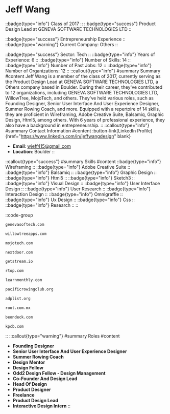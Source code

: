 # Jeff Wang
::badge{type="info"}
Class of 2017
::
::badge{type="success"}
Product Design Lead at GENEVA SOFTWARE TECHNOLOGIES LTD
::

::badge{type="success"}
Entrepreneurship Experience
::
::badge{type="warning"}
Current Company: Others
::

::badge{type="success"}
Sector: Tech
::
::badge{type="info"}
Years of Experience: 6
::
::badge{type="info"}
Number of Skills: 14
::
::badge{type="info"}
Number of Past Jobs: 12
::
::badge{type="info"}
Number of Organizations: 12
::
::callout{type="info"}
#summary
Summary
#content
Jeff Wang is a member of the class of 2017, currently serving as the Product Design Lead at GENEVA SOFTWARE TECHNOLOGIES LTD, a Others company based in Boulder. During their career, they've contributed to 12 organizations, including GENEVA SOFTWARE TECHNOLOGIES LTD, WillowTree, MojoTech, and others. They've held various roles, such as Founding Designer, Senior User Interface And User Experience Designer, Summer Rowing Coach, and more. Equipped with a repertoire of 14 skills, they are proficient in Wireframing, Adobe Creative Suite, Balsamiq, Graphic Design, Html5, among others.  With 6 years of professional experience, they also have a background in entrepreneurship.
::
::callout{type="info"}
#summary
Contact Information
#content
:button-link[LinkedIn Profile]{href="https://www.linkedin.com/in/jeffwangdesign" blank}
- **Email**: wjeff415@gmail.com
- **Location**: Boulder
::

::callout{type="success"}
#summary
Skills
#content
::badge{type="info"}
Wireframing
::
::badge{type="info"}
Adobe Creative Suite
::
::badge{type="info"}
Balsamiq
::
::badge{type="info"}
Graphic Design
::
::badge{type="info"}
Html5
::
::badge{type="info"}
Sketch3
::
::badge{type="info"}
Visual Design
::
::badge{type="info"}
User Interface Design
::
::badge{type="info"}
User Research
::
::badge{type="info"}
Interaction Design
::
::badge{type="info"}
Omnigraffle
::
::badge{type="info"}
Ux Design
::
::badge{type="info"}
Css
::
::badge{type="info"}
Research
::
::

::code-group
```bash [GENEVA SOFTWARE TECHNOLOGIES LTD]
genevasoftech.com
```
```bash [WillowTree]
willowtreeapps.com
```
```bash [MojoTech]
mojotech.com
```
```bash [Nextdoor]
nextdoor.com
```
```bash [Stream]
getstream.io
```
```bash [Red Tettemer O'Connell + Partners]
rtop.com
```
```bash [Monthly]
learnmonthly.com
```
```bash [PRC]
pacificrowingclub.org
```
```bash [ADPList]
adplist.org
```
```bash [Root Technologies]
root.com.mx
```
```bash [On Deck]
beondeck.com
```
```bash [Kleiner Perkins Caufield & Byers]
kpcb.com
```
::
::callout{type="warning"}
#summary
Roles
#content
- **Founding Designer**
- **Senior User Interface And User Experience Designer**
- **Summer Rowing Coach**
- **Design Mentor**
- **Design Fellow**
- **Odd2 Design Fellow - Design Management**
- **Co-Founder And Design Lead**
- **Head Of Design**
- **Product Designer**
- **Freelance**
- **Product Design Lead**
- **Interactive Design Intern**
::

